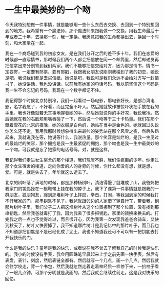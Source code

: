 # 一生中最美妙的一个吻

今天我特别想做一件事情，就是能够用一些什么东西去交换、去回到一个特别想回到的地方。我希望有一个魔法师，那个魔法师来跟我做一个交换，用我生命最后十年或者二十年，去换那一刻，我一定换。我愿意把我的生命都换出去，换回一个时刻，和大家坐在一起。 

我在一个商场碰到我的初恋女友，是在我们分开之后的差不多十年。我们在恋爱的时候都一直写情书，那时候我们两个人都会把信放在同一个邮筒里，然后邮递员再把信拿出来分别寄到我们两家。我们不能够把信交给对方，因为那是情书，情书一定要寄，一定要有邮票，要有邮戳，我跟我女朋友说刚刚我碰到了我的初恋，她说是吧，我说我们都是去买信纸，她说是吧，我说可是我们永远不会给对方写一封情书了，她没讲话，我也没讲话。以前我有她家的电话号码，我以前坚信这个号码是我一生不会忘记的号码，我现在一个数字都记不住。 

我记得那个时候北京特别冷，我们一起看过一场电影，那电影好长，是部台湾电影，名字我忘了，不好看，而且完全不吓人。然后她就故作被惊吓状把手放在我的手里，我也好像就若无其事地握着她的手，然后她就说你的手好凉，我说我冷。然后她就在我的右脸颊用嘴唇碰了一下，然后说一个吻等于三十卡热量。我们在那个飘着雪花的北京的夜晚，她的衣服是白色的，她站在当中是金色的。她就回过头说你怎么还不走，我用我那时候想象得出来最帅的姿势站在那个风雪之夜，然后头昂起来，我就说我在等，她说等什么，我说热量。那个笑容是灿烂的，是我一生见过的最灿烂的笑容，那个拥抱是我一生最紧促的拥抱，那个吻也是我一生中最美妙的一个吻。可我就是忘了她家的电话号码，对，就是这样。 

我记得我们走进女生宿舍的那个楼道，我们荒唐不羁，我们像疯癫的少年。你走过那个女生宿舍的楼道，走向你爱的人的身旁的时候，你什么都没有想，就是想，爱。可是，就是失去了。年华就这么逝去了。 

北京的树叶落了满地的时候，都是那种杨树叶，清洁得慢了就堆成了山，我爸妈把我家门的钥匙拴在一根鞋带上挂在我的脖子上，我下了课第一件事情就是跟我的一群朋友，狐朋狗友，蹿到那堆树叶子上摔跤，拳击，打闹，等我回到家的时候我打不开我家的门，那串钥匙不见了。我爸就跟旁边的人家借了辆自行车，带着我，到那片树叶子里，我们父子二人把这堆树叶从这个位置挪到了那个位置，没有找到那串钥匙，然后我爸就毒打了我，因为我丢了很多把钥匙，家里的锁换来换去的。打完我之后一点也不觉得难过，而且很开心，因为我第一次发现我爸爸会骑车，又快到秋天了，树叶又快要掉了，我不知道哪片树叶是我记忆中的那片叶子，而且我也不知道那把钥匙是不是已经化成了泥土，我也不知道我还可不可以有一把钥匙去打开我快乐的门。 

什么是我的快乐？童年是我的快乐，或者说在我不曾去了解我自己的时候我是快乐的。我小的时候没有手表，我会用圆珠笔早晨起来上学之前先画一块手表，然后有表盘，表针，刻度，然后表链全都有。然后就写一个几点，画一个几点。然后我就会往学校走，背一个书包，然后我就忽然走着走着神经质一样停下来，一抬袖子看了一眼几点钟，可那个分明就是我画的，然后我就会继续往前走，这是我对快乐的回忆。